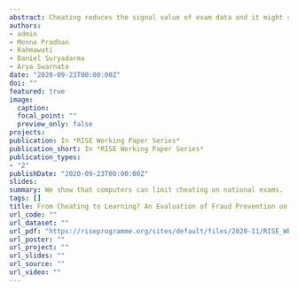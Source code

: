 ```yaml
---
abstract: Cheating reduces the signal value of exam data and it might shift the focus of teachers and students away from learning. However, it is difficult to prevent cheating if it is widespread. We evaluate the impact of computer-based testing (CBT) on national exam scores in junior secondary schools in Indonesia, exploiting the phased roll-out of the program from 2015 to 2019. First, we find that test scores decline dramatically after the introduction of CBT with school level means declining by 0.4 standard deviation. Schools with response patterns that indicate cheating experience an increased drop in their test scores. Second, scores rebound within two years after introducing CBT, suggesting that barriers to cheating provide incentives for learning. Third, we find evidence of spillover effects from CBT within districts. Cheating declines more in schools that have not yet switched to CBT if more schools located in the same districts make the switch, suggesting that CBT not only eliminates cheating but makes it less socially permissible.
authors:
- admin
- Menno Pradhan
- Rahmawati
- Daniel Suryadarma
- Arya Swarnata
date: "2020-09-23T00:00:00Z"
doi: ""
featured: true
image: 
  caption:
  focal_point: ""
  preview_only: false
projects:
publication: In *RISE Working Paper Series*
publication_short: In *RISE Working Paper Series*
publication_types:
- "2"
publishDate: "2020-09-23T00:00:00Z"
slides:
summary: We show that computers can limit cheating on national exams.
tags: []
title: From Cheating to Learning? An Evaluation of Fraud Prevention on National Exams in Indonesia
url_code: ""
url_dataset: ""
url_pdf: "https://riseprogramme.org/sites/default/files/2020-11/RISE_WP-046_Berkhout_etal.pdf"
url_poster: ""
url_project: ""
url_slides: ""
url_source: ""
url_video: ""
---
```

